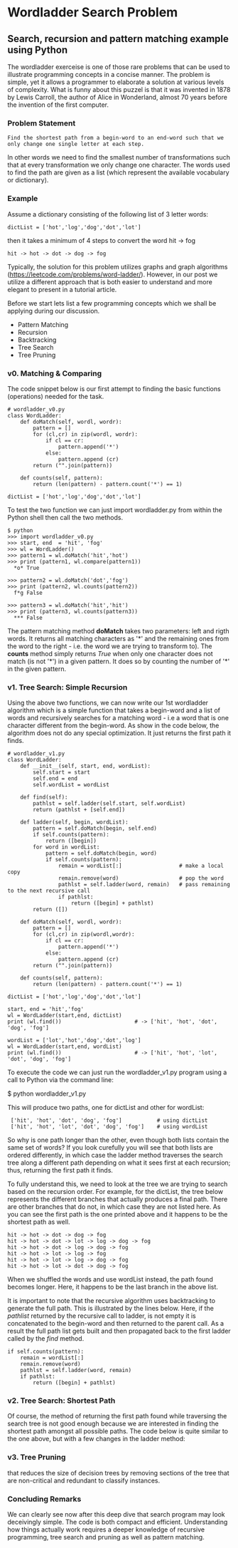 # Wordladder Search Problem
## Search, recursion and pattern matching example using Python

The wordladder exerceise is one of those rare problems that can be used to illustrate programming concepts in a concise manner. The problem is simple, yet it allows a programmer to elaborate a solution at various levels of complexity. What is funny about this puzzel is that it was invented in 1878 by Lewis Carroll, the author of Alice in Wonderland, almost 70 years before the invention of the first computer. 

### Problem Statement

    Find the shortest path from a begin-word to an end-word such that we only change one single letter at each step.
    
In other words we need to find the smallest number of transformations such that at every transformation we only change one character. The words used to find the path are given as a list (which represent the available vocabulary or dictionary).

### Example

Assume a dictionary consisting of the following list of 3 letter words:   

    dictList = ['hot','log','dog','dot','lot']

then it takes a minimum of 4 steps to convert the word hit -> fog 
 
    hit -> hot -> dot -> dog -> fog

Typically, the solution for this problem utilizes graphs and graph algorithms (https://leetcode.com/problems/word-ladder/). However, in our post we utilize a different approach that is both easier to understand and more elegant to present in a tutorial article.

Before we start lets list a few programming concepts which we shall be applying during our discussion.
- Pattern Matching
- Recursion
- Backtracking
- Tree Search
- Tree Pruning

### v0. Matching & Comparing

The code snippet below is our first attempt to finding the basic functions (operations) needed for the task.

    # wordladder_v0.py
    class WordLadder:
        def doMatch(self, wordl, wordr):
            pattern = []
            for (cl,cr) in zip(wordl, wordr):
                if cl == cr:
                    pattern.append('*')
                else:
                    pattern.append (cr)
            return ("".join(pattern))

        def counts(self, pattern):
            return (len(pattern) - pattern.count('*') == 1)
    
    dictList = ['hot','log','dog','dot','lot']
    
To test the two function we can just import wordladder.py from within the Python shell then call the two methods.

    $ python 
    >>> import wordladder_v0.py
    >>> start, end  = 'hit', 'fog' 
    >>> wl = WordLadder()
    >>> pattern1 = wl.doMatch('hit','hot')
    >>> print (pattern1, wl.compare(pattern1))
      *o* True

    >>> pattern2 = wl.doMatch('dot','fog')
    >>> print (pattern2, wl.counts(pattern2))
      f*g False

    >>> pattern3 = wl.doMatch('hit','hit')
    >>> print (pattern3, wl.counts(pattern3))
      *** False

The pattern matching method **doMatch** takes two parameters: left and rigth words. It returns all matching characters as '\*' and the remaining ones from the word to the right - i.e. the word we are trying to transform to). The **counts** method simply returns *True* when only one character does not match (is not '\*') in a given pattern. It does so by counting the number of '\*' in the given pattern.

### v1. Tree Search: Simple Recursion

Using the above two functions, we can now write our 1st wordladder algorithm which is a simple function that takes a begin-word and a list of words and recursively searches for a matching word - i.e a word that is one character different from the begin-word. As show in the code below, the algorithm does not do any special optimization. It just returns the first path it finds.     

    # wordladder_v1.py
    class WordLadder:
        def __init__(self, start, end, wordList):
            self.start = start
            self.end = end
            self.wordList = wordList

        def find(self):
            pathlst = self.ladder(self.start, self.wordList)
            return (pathlst + [self.end])

        def ladder(self, begin, wordList):
            pattern = self.doMatch(begin, self.end)
            if self.counts(pattern):
                return ([begin])
            for word in wordList:
                pattern = self.doMatch(begin, word)
                if self.counts(pattern):
                    remain = wordList[:]                  # make a local copy
                    remain.remove(word)                   # pop the word 
                    pathlst = self.ladder(word, remain)   # pass remaining to the next recursive call
                    if pathlst:
                        return ([begin] + pathlst)
            return ([])

        def doMatch(self, wordl, wordr):
            pattern = []
            for (cl,cr) in zip(wordl,wordr):
                if cl == cr:
                    pattern.append('*')
                else:
                    pattern.append (cr)
            return ("".join(pattern))

        def counts(self, pattern):
            return (len(pattern) - pattern.count('*') == 1)

    dictList = ['hot','log','dog','dot','lot']

    start, end = 'hit','fog'
    wl = WordLadder(start,end, dictList)
    print (wl.find())                       # -> ['hit', 'hot', 'dot', 'dog', 'fog']

    wordList = ['lot','hot','dog','dot','log']  
    wl = WordLadder(start,end, wordList)
    print (wl.find())                       # -> ['hit', 'hot', 'lot', 'dot', 'dog', 'fog']


To execute the code we can just run the wordladder_v1.py program using a call to Python via the command line:

  $ python wordladder_v1.py

This will produce two paths, one for dictList and other for wordList:

     ['hit', 'hot', 'dot', 'dog', 'fog']           # using dictList
     ['hit', 'hot', 'lot', 'dot', 'dog', 'fog']    # using wordList
     
So why is one path longer than the other, even though both lists contain the same set of words? If you look curefully you will see that both lists are ordered differently, in which case the ladder method traverses the search tree along a different path depending on what it sees first at each recursion; thus, returning the first path it finds. 

To fully understand this, we need to look at the tree we are trying to search based on the recursion order. For example, for the dictList, the tree below represents the different branches that actually produces a final path. There are other branches that do not, in which case they are not listed here. As you can see the first path is the one printed above and it happens to be the shortest path as well. 

    hit -> hot -> dot -> dog -> fog
    hit -> hot -> dot -> lot -> log -> dog -> fog
    hit -> hot -> dot -> log -> dog -> fog
    hit -> hot -> lot -> log -> fog 
    hit -> hot -> lot -> log -> dog -> fog 
    hit -> hot -> lot -> dot -> dog -> fog

When we shuffled the words and use wordList instead, the path found becomes longer. Here, it happens to be the last branch in the above list.

It is important to note that the recursive algorithm uses backtracking to generate the full path. This is illustrated by the lines below. Here, if the *pathlist* returned by the recursive call to ladder, is not empty it is concatenated to the begin-word and then returned to the parent call. As a result the full path list gets built and then propagated back to the first ladder called by the *find* method.  

    if self.counts(pattern):
        remain = wordList[:]
        remain.remove(word)   
        pathlst = self.ladder(word, remain)
        if pathlst:
            return ([begin] + pathlst)
            
            
### v2. Tree Search: Shortest Path

Of course, the method of returning the first path found while traversing the search tree is not good enough because we are interested in finding the shortest path amongst all possible paths. The code below is quite similar to the one above, but with a few changes in the ladder method:

### v3. Tree Pruning
 
 that reduces the size of decision trees by removing sections of the tree that are non-critical and redundant to classify instances. 
 
### Concluding Remarks

We can clearly see now after this deep dive that search program may look deceivingly simple. The code is both compact and efficient. Understanding how things actually work requires a deeper knowledge of recursive programming, tree search and pruning as well as pattern matching.
